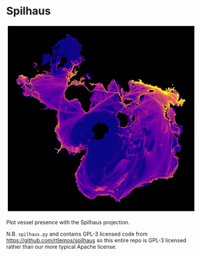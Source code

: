 # Spilhaus

![Vessel presence shown on a world map in the Spilhaus projection](presence_map.png "Vessel Presence")

Plot vessel presence with the Spilhaus projection.

N.B. `spilhaus.py` and contains GPL-3 licensed code from https://github.com/rtlemos/spilhaus
so this entire repo is GPL-3 licensed rather than our more typical Apache license.
